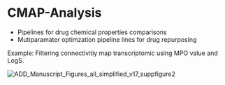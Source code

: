 # CMAP-Analysis

* Pipelines for drug chemical properties comparisons
* Mutiparamater optimzation pipeline lines for drug repurposing

Example: Filtering connectivitiy map transcriptomic using MPO value and LogS.

![ADD_Manuscript_Figures_all_simplified_v17_suppfigure2](https://github.com/user-attachments/assets/b1af63c7-91d6-4187-8b8c-bf1ac20a20da)
